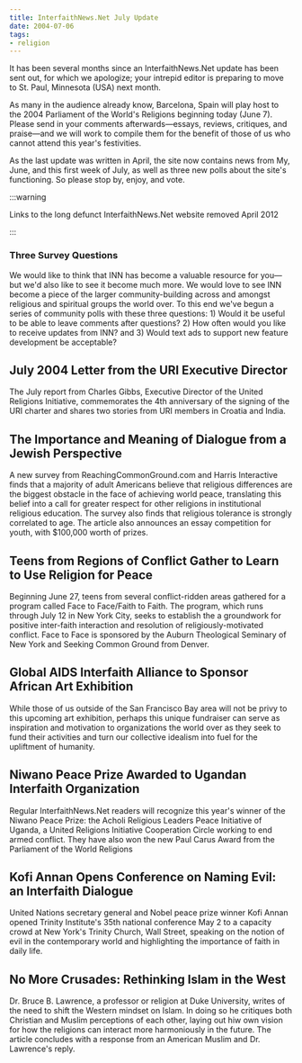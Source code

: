 ```yaml
---
title: InterfaithNews.Net July Update
date: 2004-07-06
tags:
- religion
---
```


It has been several months since an InterfaithNews.Net update has been sent out, for which we apologize;
your intrepid editor is preparing to move to St. Paul, Minnesota (USA) next month.

As many in the audience already know, Barcelona, Spain will play host to the 2004
Parliament of the World's Religions beginning today (June 7). Please send in your
comments afterwards&mdash;essays, reviews, critiques, and praise&mdash;and we will
work to compile them for the benefit of those of us who cannot attend this year's
festivities.

As the last update was written in April, the site now contains news from My, June,
and this first week of July, as well as three new polls about the site's functioning.
So please stop by, enjoy, and vote.

<!-- truncate -->

:::warning

Links to the long defunct InterfaithNews.Net website removed April 2012

:::

### Three Survey Questions

We would like to think that INN has become a valuable resource for you&mdash;but
  we'd also like to see it become much more. We would love to see INN become a
  piece of the larger community-building across and amongst religious and spiritual
  groups the world over. To this end we've begun a series of community polls with
  these three questions: 1) Would it be useful to be able to leave comments after
  questions? 2) How often would you like to receive updates from INN? and 3) Would
  text ads to support new feature development be acceptable?

## July 2004 Letter from the URI Executive Director

The July report from Charles Gibbs, Executive Director of the United Religions
  Initiative, commemorates the 4th anniversary of the signing of the URI charter
and shares two stories from URI members in Croatia and India.

## The Importance and Meaning of Dialogue from a Jewish Perspective

A new survey from ReachingCommonGround.com and Harris Interactive finds that
  a majority of adult Americans believe that religious differences are the biggest
  obstacle in the face of achieving world peace, translating this belief into a
  call for greater respect for other religions in institutional religious education.
  The survey also finds that religious tolerance is strongly correlated to age.
  The article also announces an essay competition for youth, with $100,000 worth
of prizes.

## Teens from Regions of Conflict Gather to Learn to Use Religion for Peace

Beginning June 27, teens from several conflict-ridden areas gathered for a
  program called Face to Face/Faith to Faith. The program, which runs through July
  12 in New York City, seeks to establish the a groundwork for positive inter-faith
  interaction and resolution of religiously-motivated conflict. Face to Face is
  sponsored by the Auburn Theological Seminary of New York and Seeking Common Ground
from Denver.

## Global AIDS Interfaith Alliance to Sponsor African Art Exhibition

 While those of us outside of the San Francisco Bay area will not be privy
  to this upcoming art exhibition, perhaps this unique fundraiser can serve as
  inspiration and motivation to organizations the world over as they seek to fund
  their activities and turn our collective idealism into fuel for the upliftment
of humanity.

## Niwano Peace Prize Awarded to Ugandan Interfaith Organization

 Regular InterfaithNews.Net readers will recognize this year's winner of the
  Niwano Peace Prize: the Acholi Religious Leaders Peace Initiative of Uganda,
a United Religions Initiative Cooperation Circle working to end armed conflict.
  They have also won the new Paul Carus Award from the Parliament of the World
  Religions

## Kofi Annan Opens Conference on Naming Evil: an Interfaith Dialogue

United Nations secretary general and Nobel peace prize winner Kofi Annan opened
  Trinity Institute's 35th national conference May 2 to a capacity crowd at New
  York's Trinity Church, Wall Street, speaking on the notion of evil in the contemporary
world and highlighting the importance of faith in daily life.

## No More Crusades: Rethinking Islam in the West

 Dr. Bruce B. Lawrence, a professor or religion at Duke University, writes
  of the need to shift the Western mindset on Islam. In doing so he critiques both
  Christian and Muslim perceptions of each other, laying out hiw own vision for
  how the religions can interact more harmoniously in the future. The article concludes
with a response from an American Muslim and Dr. Lawrence's reply.
